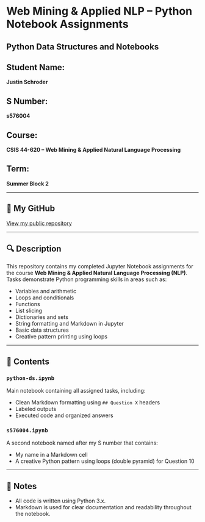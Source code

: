 # Web Mining & Applied NLP – Python Notebook Assignments

## Python Data Structures and Notebooks

## Student Name:
**Justin Schroder**

## S Number:
**s576004**

## Course:
**CSIS 44-620 – Web Mining & Applied Natural Language Processing**

## Term:
**Summer Block 2**

---

## 🔗 My GitHub
[View my public repository](https://github.com/your-username/python-ds-nb)

---

## 🔍 Description
This repository contains my completed Jupyter Notebook assignments for the course **Web Mining & Applied Natural Language Processing (NLP)**. Tasks demonstrate Python programming skills in areas such as:

- Variables and arithmetic
- Loops and conditionals
- Functions
- List slicing
- Dictionaries and sets
- String formatting and Markdown in Jupyter
- Basic data structures
- Creative pattern printing using loops

---

## 📁 Contents

### `python-ds.ipynb`
Main notebook containing all assigned tasks, including:
- Clean Markdown formatting using `## Question X` headers
- Labeled outputs
- Executed code and organized answers

### `s576004.ipynb`
A second notebook named after my S number that contains:
- My name in a Markdown cell
- A creative Python pattern using loops (double pyramid) for Question 10

---

## 📝 Notes
- All code is written using Python 3.x.
- Markdown is used for clear documentation and readability throughout the notebook.


